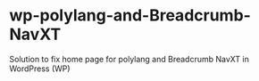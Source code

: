 # wp-polylang-and-Breadcrumb-NavXT
Solution to fix home page for polylang and Breadcrumb NavXT in WordPress (WP)
